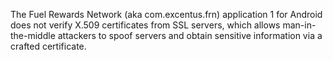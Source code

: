 The Fuel Rewards Network (aka com.excentus.frn) application 1 for Android does not verify X.509 certificates from SSL servers, which allows man-in-the-middle attackers to spoof servers and obtain sensitive information via a crafted certificate.